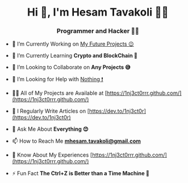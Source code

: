 <h1 align="center">Hi 👋, I'm Hesam Tavakoli 🙋‍♂️</h1>
<h3 align="center">Programmer and Hacker 👨‍💻</h3>

- 🔭 I’m Currently Working on [My Future Projects 😉](https://github.com/1nj3ct0rrr)

- 🌱 I’m Currently Learning **Crypto and BlockChain 🔐**

- 👯 I’m Looking to Collaborate on **Any Projects 😅**

- 🤝 I’m Looking for Help with [Nothing ❗](https://linkedin.com/in/1nj3ct0r)

- 👨‍💻 All of My Projects are Available at [https://1nj3ct0rrr.github.com/](https://1nj3ct0rrr.github.com/)

- 📝 I Regularly Write Articles on [https://dev.to/1nj3ct0r](https://dev.to/1nj3ct0r)

- 💬 Ask Me About **Everything 😊**

- 📫 How to Reach Me **mhesam.tavakoli@gmail.com**

- 📄 Know About My Experiences [https://1nj3ct0rrr.github.com/](https://1nj3ct0rrr.github.com/)

- ⚡ Fun Fact **The Ctrl+Z is Better than a Time Machine 🤣**
